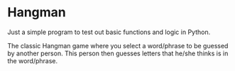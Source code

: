 # Hangman

Just a simple program to test out basic functions and logic in Python.

The classic Hangman game where you select a word/phrase to be guessed by another person. This person then guesses letters that he/she thinks is in the word/phrase.

